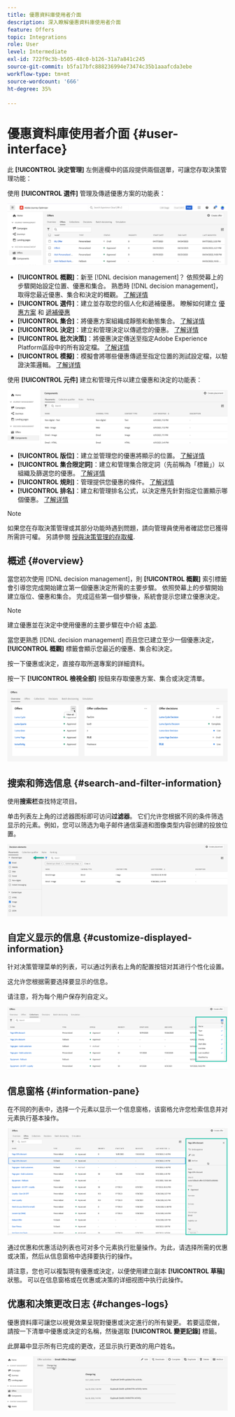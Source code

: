 ```yaml
---
title: 優惠資料庫使用者介面
description: 深入瞭解優惠資料庫使用者介面
feature: Offers
topic: Integrations
role: User
level: Intermediate
exl-id: 722f9c3b-b505-48c0-b126-31a7a841c245
source-git-commit: b5fa17bfc888236994e73474c35b1aaafcda3ebe
workflow-type: tm+mt
source-wordcount: '666'
ht-degree: 35%

---
```


# 優惠資料庫使用者介面 {#user-interface}

此 **[!UICONTROL 決定管理]** 左側邊欄中的區段提供兩個選單，可讓您存取決策管理功能：

使用 **[!UICONTROL 選件]** 管理及傳遞優惠方案的功能表：


![](../assets/offers_menu.png)

* **[!UICONTROL 概觀]**：新至 [!DNL decision management]？ 依照熒幕上的步驟開始設定位置、優惠和集合。 熟悉時 [!DNL decision management]，取得您最近優惠、集合和決定的概觀。 [了解详情](#overview)
* **[!UICONTROL 選件]**：建立並存取您的個人化和遞補優惠。 瞭解如何建立 [優惠方案](../offer-library/creating-personalized-offers.md) 和 [遞補優惠](../offer-library/creating-fallback-offers.md)
* **[!UICONTROL 集合]**：將優惠方案組織成靜態和動態集合。 [了解详情](../offer-library/creating-collections.md)
* **[!UICONTROL 決定]**：建立和管理決定以傳遞您的優惠。 [了解详情](../offer-activities/create-offer-activities.md)
* **[!UICONTROL 批次決策]**：將優惠決定傳送至指定Adobe Experience Platform區段中的所有設定檔。 [了解详情](../batch-delivery.md)
* **[!UICONTROL 模擬]**：模擬會將哪些優惠傳遞至指定位置的測試設定檔，以驗證決策邏輯。 [了解详情](../offer-activities/simulation.md)

使用 **[!UICONTROL 元件]** 建立和管理元件以建立優惠和決定的功能表：

![](../assets/offer_activities.png)

* **[!UICONTROL 版位]**：建立並管理您的優惠將顯示的位置。 [了解详情](../offer-library/creating-placements.md)
* **[!UICONTROL 集合限定詞]**：建立和管理集合限定詞（先前稱為「標籤」）以組織及篩選您的優惠。 [了解详情](../offer-library/creating-tags.md)
* **[!UICONTROL 規則]**：管理提供您優惠的條件。 [了解详情](../offer-library/creating-decision-rules.md)
* **[!UICONTROL 排名]**：建立和管理排名公式，以決定應先針對指定位置顯示哪個優惠。 [了解详情](../ranking/create-ranking-formulas.md)

>[!NOTE]
>
>如果您在存取決策管理或其部分功能時遇到問題，請向管理員使用者確認您已獲得所需許可權。 另請參閱 [授與決策管理的存取權](starting-offer-decisioning.md#granting-acess-to-decision-management).

## 概述 {#overview}

當您初次使用 [!DNL decision management]，則 **[!UICONTROL 概觀]** 索引標籤會引導您完成開始建立第一個優惠決定所需的主要步驟。 依照熒幕上的步驟開始建立版位、優惠和集合。 完成這些第一個步驟後，系統會提示您建立優惠決定。

>[!NOTE]
>
>建立優惠並在決定中使用優惠的主要步驟在中介紹 [本節](../offer-library/key-steps.md).

當您更熟悉 [!DNL decision management] 而且您已建立至少一個優惠決定， **[!UICONTROL 概觀]** 標籤會顯示您最近的優惠、集合和決定。

按一下優惠或決定，直接存取所選專案的詳細資料。

按一下 **[!UICONTROL 檢視全部]** 按鈕來存取優惠方案、集合或決定清單。

![](../assets/overview_view-all.png)

## 搜索和筛选信息 {#search-and-filter-information}

使用&#x200B;**搜索栏**&#x200B;查找特定项目。

单击列表左上角的过滤器图标即可访问&#x200B;**过滤器**。 它们允许您根据不同的条件筛选显示的元素。例如，您可以筛选为电子邮件通信渠道和图像类型内容创建的投放位置。

![](../assets/filters.png)

## 自定义显示的信息 {#customize-displayed-information}

针对决策管理菜单的列表，可以通过列表右上角的配置按钮对其进行个性化设置。

这允许您根据需要选择要显示的信息。

请注意，将为每个用户保存列自定义。

![](../assets/columns.png)

## 信息窗格 {#information-pane}

在不同的列表中，选择一个元素以显示一个信息窗格，该窗格允许您检索信息并对元素执行基本操作。

![](../assets/information-pane.png)

通过优惠和优惠活动列表也可对多个元素执行批量操作。为此，请选择所需的优惠或决策，然后从信息窗格中选择要执行的操作。

請注意，您也可以複製現有優惠或決定，以便使用建立副本 **[!UICONTROL 草稿]** 狀態。 可以在信息窗格或在优惠或决策的详细视图中执行此操作。

## 优惠和决策更改日志 {#changes-logs}

優惠資料庫可讓您以視覺效果呈現對優惠或決定進行的所有變更。 若要這麼做，請按一下清單中優惠或決定的名稱，然後選取 **[!UICONTROL 變更記錄]** 標籤。

此屏幕中显示所有已完成的更改，还显示执行更改的用户姓名。

![](../assets/change-logs.png)
